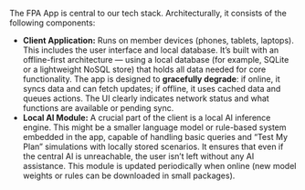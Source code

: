The FPA App is central to our tech stack. Architecturally, it consists of the following components:  
- **Client Application:** Runs on member devices (phones, tablets, laptops). This includes the user interface and local database. It’s built with an offline-first architecture — using a local database (for example, SQLite or a lightweight NoSQL store) that holds all data needed for core functionality. The app is designed to **gracefully degrade**: if online, it syncs data and can fetch updates; if offline, it uses cached data and queues actions. The UI clearly indicates network status and what functions are available or pending sync.  
- **Local AI Module:** A crucial part of the client is a local AI inference engine. This might be a smaller language model or rule-based system embedded in the app, capable of handling basic queries and “Test My Plan” simulations with locally stored scenarios. It ensures that even if the central AI is unreachable, the user isn’t left without any AI assistance. This module is updated periodically when online (new model weights or rules can be downloaded in small packages).
